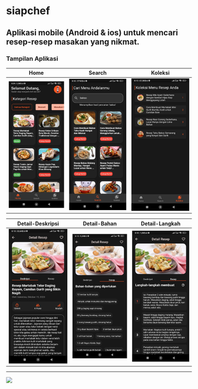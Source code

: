 # siapchef
Aplikasi mobile (Android &amp; ios) untuk mencari resep-resep masakan yang nikmat.
---
### Tampilan Aplikasi
| Home | Search    | Koleksi    |
| :-----: | :---: | :---: |
| [![](https://github.com/rickyricko302/siapchef/blob/main/screenshoot/screenshoot_home.jpg)](https://github.com/rickyricko302/siapchef/blob/main/screenshoot/screenshoot_home.jpg?raw=true) | [![](https://github.com/rickyricko302/siapchef/blob/main/screenshoot/screenshot_search.jpg)](https://github.com/rickyricko302/siapchef/blob/main/screenshoot/screenshot_search.jpg?raw=true) | [![](https://github.com/rickyricko302/siapchef/blob/main/screenshoot/screenshot_koleksi.jpg)](https://github.com/rickyricko302/siapchef/blob/main/screenshoot/screenshot_koleksi.jpg?raw=true)|

| Detail-Deskripsi | Detail-Bahan | Detail-Langkah |
| :-----: | :---: | :---: |
| [![](https://github.com/rickyricko302/siapchef/blob/main/screenshoot/screenshot_detail_resep_deskripsi.jpg)](https://github.com/rickyricko302/siapchef/blob/main/screenshoot/screenshot_detail_resep_deskripsi.jpg?raw=true) | [![](https://github.com/rickyricko302/siapchef/blob/main/screenshoot/screenshoot_detail_resep_bahan.jpg)](https://github.com/rickyricko302/siapchef/blob/main/screenshoot/screenshoot_detail_resep_bahan.jpg?raw=true) | [![](https://github.com/rickyricko302/siapchef/blob/main/screenshoot/screenshot_detail_resep_langkah.jpg)](https://github.com/rickyricko302/siapchef/blob/main/screenshoot/screenshot_langkah.jpg?raw=true)   |
---
![](https://img.shields.io/badge/Portofolio%20For-Flutter-blue.svg?style=for-the-badge&logo=flutter)
